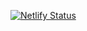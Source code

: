 [![Netlify Status](https://api.netlify.com/api/v1/badges/9c2a293d-c85c-4b6c-9353-3dcddf65452a/deploy-status)](https://app.netlify.com/sites/marcelreis/deploys)
